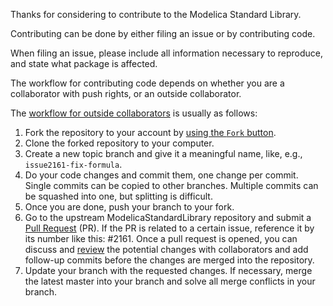 Thanks for considering to contribute to the Modelica Standard Library.

Contributing can be done by either filing an issue or by contributing code.

When filing an issue, please include all information necessary to reproduce,
and state what package is affected.

The workflow for contributing code depends on whether you are a collaborator
with push rights, or an outside collaborator.

The [workflow for outside collaborators](https://guides.github.com/activities/forking/) is usually as follows:

1. Fork the repository to your account by
   [using the `Fork` button](https://help.github.com/articles/fork-a-repo/).
2. Clone the forked repository to your computer.
3. Create a new topic branch and give it a meaningful name,
   like, e.g., `issue2161-fix-formula`.
4. Do your code changes and commit them, one change per commit.
   Single commits can be copied to other branches.
   Multiple commits can be squashed into one, but splitting is difficult.
5. Once you are done, push your branch to your fork.
6. Go to the upstream ModelicaStandardLibrary repository and submit a
   [Pull Request](https://help.github.com/articles/about-pull-requests/) (PR).
   If the PR is related to a certain issue, reference it by its number like this: #2161.
   Once a pull request is opened, you can discuss and
   [review](https://help.github.com/articles/about-pull-request-reviews/)
   the potential changes with collaborators and add follow-up commits before
   the changes are merged into the repository.
7. Update your branch with the requested changes. If necessary, merge the latest
   master into your branch and solve all merge conflicts in your branch.
